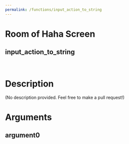 ```yaml
---
permalink: /functions/input_action_to_string
---
```

# Room of Haha Screen  
## input_action_to_string  
&nbsp;  
# Description  
(No description provided. Feel free to make a pull request!) 
&nbsp;  
# Arguments
## argument0

&nbsp;  


